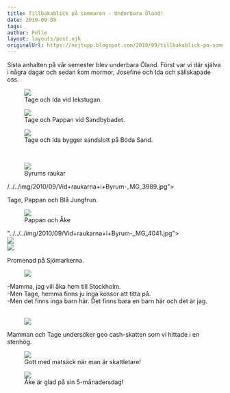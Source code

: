 ```yaml
---
title: Tillbakablick på sommaren - Underbara Öland!
date: 2010-09-09
tags: 	
author: Pelle
layout: layouts/post.njk
originalUrl: https://nejtupp.blogspot.com/2010/09/tillbakablick-pa-sommaren-underbara.html
---
```


<div style="text-align: left;">Sista anhalten på vår semester blev underbara Öland. Först var vi där  själva i några dagar och sedan kom mormor, Josefine och Ida och sällskapade oss.<br></div>

<figure>
	<img src="../../../img/2010/09/Kring+stugan+p%C3%A5+%C3%96land-_MG_4116.jpg">
	<figcaption>Tage och Ida vid lekstugan.</figcaption>
</figure>



<figure>
	<img src="../../../img/2010/09/Bad+vid+Sandbybadet-_MG_4087.jpg">
	<figcaption>Tage och Pappan vid Sandbybadet.</figcaption>
</figure>



<figure>
	<img src="../../../img/2010/09/Bad+p%C3%A5+B%C3%B6da+Sand-_MG_4137.jpg">
	<figcaption>Tage och Ida bygger sandslott på Böda Sand.<br></figcaption>
</figure>

</div><br><figure>
	<img src="../../../img/2010/09/Vid+raukarna+i+Byrum-_MG_4029.jpg">
	<figcaption>Byrums raukar</figcaption>
</figure>



<figure>
</figure>

/../../img/2010/09/Vid+raukarna+i+Byrum-_MG_3989.jpg">
	<figcaption>Tage, Pappan och Blå Jungfrun.</figcaption>
</figure>


</figure>

</figure>


<figure>
	<img src="../../../img/2010/09/Vid+raukarna+i+Byrum-_MG_4051.jpg">
	<figcaption>Pappan och Åke</figcaption>
</figure>

</figure>

"../../../img/2010/09/Vid+raukarna+i+Byrum-_MG_4041.jpg"><br><img src="../../../img/2010/09/Vid+raukarna+i+Byrum-_MG_3999.jpg"><br><img src="../../../img/2010/09/Promenad+p%C3%A5+Sj%C3%B6markerna-_MG_3962.jpg">
	<figcaption>Promenad på Sjömarkerna.</figcaption>
</figure>


</figure>


<figure>
	<img src="../../../img/2010/09/Promenad+p%C3%A5+Sj%C3%B6markerna-_MG_3911.jpg">
</figure>

-Mamma, jag vill åka hem till Stockholm.<br>-Men Tage, hemma finns ju inga kossor att titta på.<br>-Men det finns inga barn här. Det finns bara en barn här och det är jag.<br><br></span></span></div>
</figure>


<figure>
	<img src="../../../img/2010/09/Promenad+p%C3%A5+Sj%C3%B6markerna-_MG_3955.jpg">
</figure>

Mamman och Tage undersöker geo cash-skatten som vi hittade i en stenhög.</figcaption>
</figure>



<figure>
	<img src="../../../img/2010/09/Promenad+p%C3%A5+Sj%C3%B6markerna-_MG_3941.jpg">
	<figcaption>Gott med matsäck när man är skattletare!</figcaption>
</figure>



<figure>
	<img src="../../../img/2010/09/Kring+stugan+p%C3%A5+%C3%96land-_MG_4061.jpg">
	<figcaption>Åke är glad på sin 5-månadersdag!</figcaption>
</figure>
